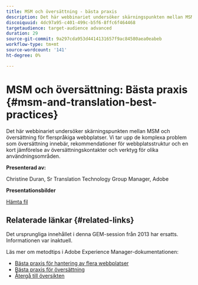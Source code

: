 ```yaml
---
title: MSM och översättning - bästa praxis
description: Det här webbinariet undersöker skärningspunkten mellan MSM och översättning för flerspråkiga webbplatser. Vi tar upp de komplexa problem som översättning innebär, rekommendationer för webbplatsstruktur och en kort jämförelse av översättningskontakter och verktyg för olika användningsområden.
discoiquuid: 4dc97a95-c401-499c-b5f6-8ffc6f464468
targetaudience: target-audience advanced
duration: 29
source-git-commit: 9a297cda953d4414131657f9ac84580aea0eabeb
workflow-type: tm+mt
source-wordcount: '141'
ht-degree: 0%

---
```


# MSM och översättning: Bästa praxis {#msm-and-translation-best-practices}

Det här webbinariet undersöker skärningspunkten mellan MSM och översättning för flerspråkiga webbplatser. Vi tar upp de komplexa problem som översättning innebär, rekommendationer för webbplatsstruktur och en kort jämförelse av översättningskontakter och verktyg för olika användningsområden.

**Presenterad av:**

Christine Duran, Sr Translation Technology Group Manager, Adobe

**Presentationsbilder**

[Hämta fil](assets/20130731-adobe-msm-and-translation-best-practices.pdf)

## Relaterade länkar {#related-links}

Det ursprungliga innehållet i denna GEM-session från 2013 har ersatts. Informationen var inaktuell.

Läs mer om metodtips i Adobe Experience Manager-dokumentationen:

* [Bästa praxis för hantering av flera webbplatser](https://docs.adobe.com/docs/en/aem/6-1/administer/sites/msm/msm-bp.html)
* [Bästa praxis för översättning](https://docs.adobe.com/docs/en/aem/6-1/administer/sites/translation/tc-bp.html)
* [Återgå till översikten](https://helpx.adobe.com/se/experience-manager/kt/eseminars/gems/aem-index.html)
